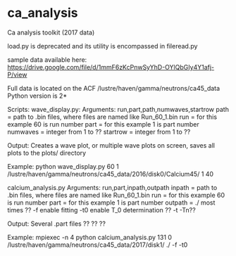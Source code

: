 # ca_analysis
Ca analysis toolkit (2017 data)


load.py is deprecated and its utility is encompassed in fileread.py

sample data available here: https://drive.google.com/file/d/1mmF6zKcPnwSyYhD-OYlQbGIy4Y1afj-P/view


Full data is located on the ACF
/lustre/haven/gamma/neutrons/ca45\_data
Python version is 2\*

Scripts:
wave\_display.py:
Arguments:
run,part,path,numwaves,startrow 
path = path to .bin files, where files are named like Run\_60\_1.bin
run = for this example 60 is run number
part = for this example 1 is part number
numwaves = integer from 1 to ??
startrow = integer from 1 to ??

Output:
Creates a wave plot, or multiple wave plots on screen, saves all plots to the plots/ directory

Example:
python wave\_display.py 60 1 /lustre/haven/gamma/neutrons/ca45\_data/2016/disk0/Calcium45/ 1 40

calcium_analysis.py
Arguments:
run,part,inpath,outpath
inpath = path to .bin files, where files are named like Run\_60\_1.bin
run = for this example 60 is run number
part = for this example 1 is part number
outpath = ./ most times ??
-f enable fitting
-t0 enable T_0 determination ??
-t
-Tn??

Output:
Several .part files ??
?? ??

Example: 
mpiexec -n 4 python calcium_analysis.py 131 0 /lustre/haven/gamma/neutrons/ca45_data/2017/disk1/ ./ -f -t0
